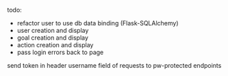 todo: 
-	refactor user to use db data binding (Flask-SQLAlchemy)
-	user creation and display
-	goal creation and display
-	action creation and display
-	pass login errors back to page

send token in header username field of requests to pw-protected endpoints
